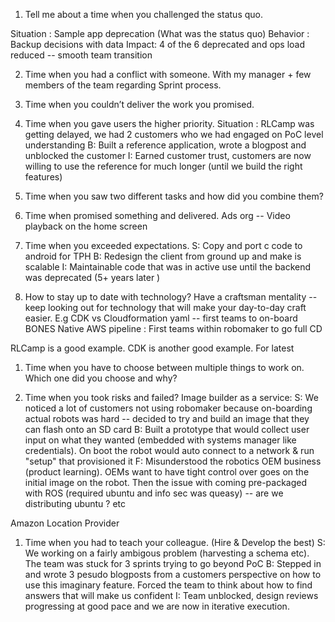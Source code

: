 1. Tell me about a time when you challenged the status quo.


Situation : Sample app deprecation (What was the status quo)
Behavior : Backup decisions with data 
Impact: 4 of the 6 deprecated and ops load reduced -- smooth team transition 


2. Time when you had a conflict with someone.
With my manager + few members of the team regarding Sprint process. 




3. Time when you couldn’t deliver the work you promised.





4. Time when you gave users the higher priority.
Situation : RLCamp was getting delayed, we had 2 customers who we had engaged on PoC level understanding
B: Built a reference application, wrote a blogpost and unblocked the customer 
I: Earned customer trust, customers are now willing to use the reference for much longer (until we build the right features)


5. Time when you saw two different tasks and how did you combine them?




6. Time when promised something and delivered.
Ads org -- Video playback on the home screen




7. Time when you exceeded expectations. 
S: Copy and port c code to android for TPH
B: Redesign the client from ground up and make is scalable
I: Maintainable code that was in active use until the backend was deprecated (5+ years later ) 


8.  How to stay up to date with technology? 
Have a craftsman mentality -- keep looking out for technology that will make your day-to-day craft easier.
E.g CDK vs Cloudformation yaml -- first teams to on-board
BONES Native AWS pipeline : First teams within robomaker to go full CD

RLCamp is a good example. CDK is another good example. For latest 


1.  Time when you have to choose between multiple things to work on. Which one did you choose and why?



2.  Time when you took risks and failed?
Image builder as a service: 
S: We noticed a lot of customers not using robomaker because on-boarding actual robots was hard -- decided to try and build an image that they can flash onto an SD card
B: Built a prototype that would collect user input on what they wanted (embedded with systems manager like credentials). 
On boot the robot would auto connect to a network & run "setup" that provisioned it 
F: Misunderstood the robotics OEM business (product learning). OEMs want to have tight control over goes on the initial image on the robot. 
Then the issue with coming pre-packaged with ROS (required ubuntu and info sec was queasy) -- are we distributing ubuntu ? etc







Amazon Location Provider


1.  Time when you had to teach your colleague. (Hire & Develop the best)
S: We working on a fairly ambigous problem (harvesting a schema etc). The team was stuck for 3 sprints trying to go beyond PoC
B: Stepped in and wrote 3 pesudo blogposts from a customers perspective on how to use this imaginary feature. Forced the team to think about how to find answers that will make us confident 
I: Team unblocked, design reviews progressing at good pace and we are now in iterative execution. 
